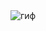 
<center>
    <img src="https://github.com/ImCtyz/screenshots/blob/master/dance.gif" alt="гиф">
</center>
